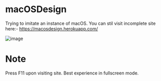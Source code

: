 # macOSDesign
Trying to imitate an instance of macOS.
You can stil visit incomplete site here:- https://macosdesign.herokuapp.com/

![image](https://user-images.githubusercontent.com/93031750/140660940-31e3e013-382b-44f5-b000-8534859af382.png)


# Note
Press F11 upon visiting site. Best experience in fullscreen mode.
